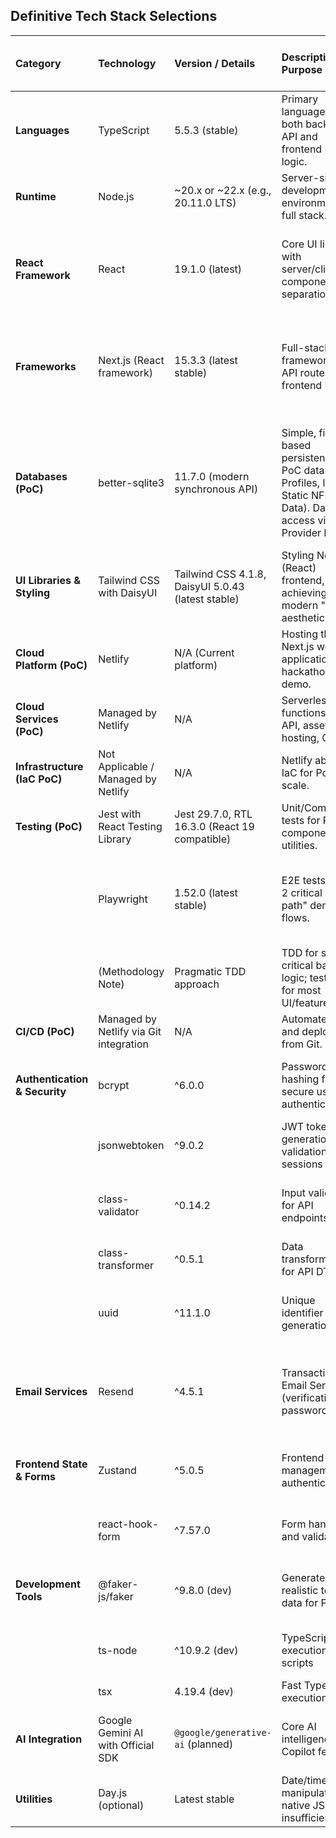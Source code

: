 ## Definitive Tech Stack Selections

| Category             | Technology                | Version / Details                       | Description / Purpose                                      | Justification (User Input + Architectural Alignment)                                                                        |
| :------------------- | :------------------------ | :-------------------------------------- | :--------------------------------------------------------- | :------------------------------------------------------------------------------------------------------------------- |
| **Languages** | TypeScript                | 5.5.3 (stable) | Primary language for both backend API and frontend UI logic. | User familiarity, type safety, single language across the stack for PoC efficiency.                                  |
| **Runtime** | Node.js                   | ~20.x or ~22.x (e.g., 20.11.0 LTS)         | Server-side and development environment for full stack.    | Required for TypeScript and Next.js.                                                                                 |
| **React Framework** | React | 19.1.0 (latest) | Core UI library with server/client component separation | Modern React features, improved performance, strict server/client separation for Next.js 15 compatibility |
| **Frameworks** | Next.js (React framework) | 15.3.3 (latest stable)        | Full-stack framework for API routes and frontend UI.       | User familiarity, rapid development, integrated API/frontend, strong React ecosystem, good for PoC deployment. |
| **Databases (PoC)** | better-sqlite3                    | 11.7.0 (modern synchronous API)                           | Simple, file-based persistence for PoC data (User Profiles, loaded Static NFL Data). Data access via Provider Model. | Rapid setup for hackathon, user preference for persistence, Provider Model supports future DB swap. Migrated from sqlite3 for better performance and modern API.                   |
| **UI Libraries & Styling** | Tailwind CSS with DaisyUI | Tailwind CSS 4.1.8, DaisyUI 5.0.43 (latest stable)                  | Styling Next.js (React) frontend, achieving modern "pop" aesthetic. | User preference, Tailwind for utility-first, DaisyUI for pre-built Tailwind components to speed up UI dev.        |
| **Cloud Platform (PoC)** | Netlify                   | N/A (Current platform)                  | Hosting the Next.js web application for hackathon demo.    | User preference, easy Next.js deployment, CI/CD from Git, generous free tier.                                    |
| **Cloud Services (PoC)** | Managed by Netlify        | N/A                                     | Serverless functions for API, asset hosting, CDN.          | Simplifies PoC infrastructure management.                                                                          |
| **Infrastructure (IaC PoC)** | Not Applicable / Managed by Netlify | N/A                       | Netlify abstracts IaC for PoC scale.                       | Focus on application development for hackathon.                                                                      |
| **Testing (PoC)** | Jest with React Testing Library | Jest 29.7.0, RTL 16.3.0 (React 19 compatible)                  | Unit/Component tests for React components, utilities.      | User preference, common in Next.js/React ecosystem.                                                                |
|                      | Playwright                | 1.52.0 (latest stable)                   | E2E tests for 1-2 critical "happy path" demo flows.      | User preference, provides some automated confidence in core demo flows. Scope very limited for PoC.                   |
|                      | (Methodology Note)        | Pragmatic TDD approach                  | TDD for select critical backend logic; test-after for most UI/features. | Balances rigor with hackathon speed.                                                                                 |
| **CI/CD (PoC)** | Managed by Netlify via Git integration | N/A                      | Automate build and deployment from Git.                    | Efficient for PoC, standard Netlify feature.                                                                       |
| **Authentication & Security** | bcrypt | ^6.0.0 | Password hashing for secure user authentication | Industry standard for password hashing, provides secure salt and hash generation |
|                      | jsonwebtoken | ^9.0.2 | JWT token generation and validation for sessions | Stateless authentication, secure session management |
|                      | class-validator | ^0.14.2 | Input validation for API endpoints | Type-safe validation with decorators, prevents injection attacks |
|                      | class-transformer | ^0.5.1 | Data transformation for API DTOs | Works with class-validator for robust input handling |
|                      | uuid | ^11.1.0 | Unique identifier generation | Secure token generation for email verification and other unique IDs |
| **Email Services** | Resend | ^4.5.1 | Transactional Email Service (verification, password reset) | User preference; reliable email delivery for PoC. Chosen over Nodemailer for potential scalability/features. |
| **Frontend State & Forms** | Zustand | ^5.0.5 | Frontend state management for authentication | Lightweight alternative to Redux, perfect for PoC authentication state |
|                      | react-hook-form | ^7.57.0 | Form handling and validation | Performant forms with minimal re-renders, excellent TypeScript support |
| **Development Tools** | @faker-js/faker | ^9.8.0 (dev) | Generate realistic test data for PoC | Creates plausible NFL player and game data for development and testing |
|                      | ts-node | ^10.9.2 (dev) | TypeScript execution for scripts | Enables running TypeScript scripts directly for data generation |
|                      | tsx | 4.19.4 (dev) | Fast TypeScript execution | Used for database seeding scripts |
| **AI Integration** | Google Gemini AI with Official SDK | `@google/generative-ai` (planned) | Core AI intelligence for Copilot features | User's explicit choice, powerful LLM for rapid AI feature dev for PoC |
| **Utilities** | Day.js (optional) | Latest stable | Date/time manipulation if native JS insufficient | Lightweight and fast if needed |